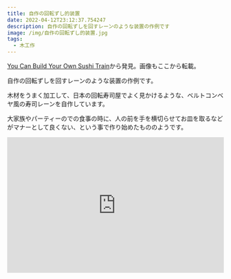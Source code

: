 ```yaml
---
title: 自作の回転ずし的装置
date: 2022-04-12T23:12:37.754247
description: 自作の回転ずしを回すレーンのような装置の作例です
image: /img/自作の回転ずし的装置.jpg
tags:
  - 木工作
---
```

[You Can Build Your Own Sushi Train](https://www.instructables.com/Lazy-Susan-20-Sushi-Train/)から発見。画像もここから転載。

自作の回転ずしを回すレーンのような装置の作例です。

木材をうまく加工して、日本の回転寿司屋でよく見かけるような、ベルトコンベヤ風の寿司レーンを自作しています。

大家族やパーティーのでの食事の時に、人の前を手を横切らせてお皿を取るなどがマナーとして良くない、という事で作り始めたもののようです。

<iframe width="100%" height="315" src="https://www.youtube.com/embed/WdFkaewxiMs" title="YouTube video player" frameborder="0" allow="accelerometer; autoplay; clipboard-write; encrypted-media; gyroscope; picture-in-picture" allowfullscreen></iframe>
